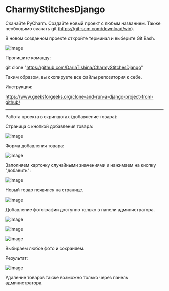 # CharmyStitchesDjango
Скачайте PyCharm. Создайте новый проект с любым названием. Также необходимо скачать git (https://git-scm.com/download/win).

В новом созданном проекте откройте терминал и выберите Git Bash.

![image](https://github.com/DariaTishina/CharmyStitchesDjango/assets/47531362/40c71fee-869c-4007-8650-f1f8deb47c20)

Пропишите команду:

git clone "https://github.com/DariaTishina/CharmyStitchesDjango"

Таким образом, вы скопируете все файлы репозитория к себе.

Инструкция:

https://www.geeksforgeeks.org/clone-and-run-a-django-project-from-github/

------------------------------------------------------------------------

Работа проекта в скриншотах (добавление товара):

Страница с кнопкой добавления товара:

![image](https://github.com/DariaTishina/CharmyStitchesDjango/assets/47531362/741b1164-786b-485c-9cc1-2056dd970de4)

Форма добавления товара:

![image](https://github.com/DariaTishina/CharmyStitchesDjango/assets/47531362/63d4fdc1-a215-4e89-8847-df36733bb780)

Заполняем карточку случайными значениями и нажимаем на кнопку "добавить":

![image](https://github.com/DariaTishina/CharmyStitchesDjango/assets/47531362/f1b08de1-0fbc-480d-b8a0-39f614f56155)

Новый товар появился на странице.

![image](https://github.com/DariaTishina/CharmyStitchesDjango/assets/47531362/2ee3191d-8f80-4ca3-97ec-da9f3efa3308)

Добавление фотографии доступно только в панели администратора.

![image](https://github.com/DariaTishina/CharmyStitchesDjango/assets/47531362/6723df40-5254-4dea-ba44-cb5f6fd3c95d)

![image](https://github.com/DariaTishina/CharmyStitchesDjango/assets/47531362/75d736d0-13ac-418d-bc16-ee9fb539e27e)

![image](https://github.com/DariaTishina/CharmyStitchesDjango/assets/47531362/54109ce3-7bae-4fda-a8a8-015d62195c9f)

Выбираем любое фото и сохраняем.

Результат:

![image](https://github.com/DariaTishina/CharmyStitchesDjango/assets/47531362/03b53418-a609-46c9-b581-5fc2e9ebdf73)

Удаление товаров также возможно только через панель администратора.
